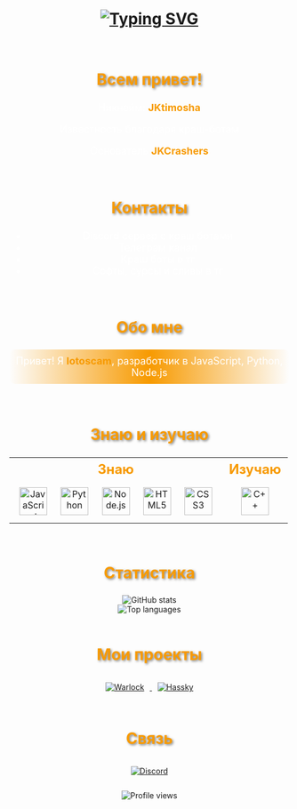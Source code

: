 <h1 align="center">
  <a href="https://git.io/typing-svg">
    <img src="https://readme-typing-svg.herokuapp.com?font=Josefin+Sans&pause=1200&color=F79A00&background=1A0CFF00&center=true&vCenter=true&repeat=false&random=true&width=441&height=59&lines=Добро+пожаловать!;Welcome!" alt="Typing SVG" />
  </a>
</h1>

<br/>

<h2 align="center" style="color: #F79A00; font-size: 28px; text-shadow: 2px 2px 4px rgba(0, 0, 0, 0.5);">Всем привет!</h2>

<p align="center" style="font-size: 18px; color: #ffffff;">
  Никнейм: <strong style="color: #F79A00;">JKtimosha</strong>
</p>

<p align="center" style="font-size: 18px; color: #ffffff;">
  Известность благодаря краш-ботам
</p>

<p align="center" style="font-size: 18px; color: #ffffff;">
  Основатель <strong style="color: #F79A00;">JKCrashers</strong>
</p>

<br/>

<h2 align="center" style="color: #F79A00; font-size: 28px; text-shadow: 2px 2px 4px rgba(0, 0, 0, 0.5);">Контакты</h2>

<ul align="center" style="font-size: 18px; color: #ffffff;">
  <li>Discord сервер с краш ботами</li>
  <li>Телеграм канал</li>
  <li>Краш боты в тг</li>
  <li>Софты, сурсы и сливы в тг</li>
</ul>

<br/>

<h2 align="center" style="color: #F79A00; font-size: 28px; text-shadow: 2px 2px 4px rgba(0, 0, 0, 0.5);">Обо мне</h2>

<p align="center" style="font-size: 18px; color: #ffffff; background: linear-gradient(90deg, #1A0CFF00, #F79A00, #1A0CFF00); padding: 10px; border-radius: 10px;">
  Привет! Я <strong style="color: #F79A00;">lotoscam</strong>, разработчик в JavaScript, Python, Node.js
</p>

<br/>

<h2 align="center" style="color: #F79A00; font-size: 28px; text-shadow: 2px 2px 4px rgba(0, 0, 0, 0.5);">Знаю и изучаю</h2>

<div align="center">
  <table>
    <tr>
      <th align="center" style="color: #F79A00; font-size: 24px;">Знаю</th>
      <th align="center" style="color: #F79A00; font-size: 24px;">Изучаю</th>
    </tr>
    <tr>
      <td align="center">
        <img src="https://cdn.jsdelivr.net/gh/devicons/devicon/icons/javascript/javascript-original.svg" width="50" height="50" alt="JavaScript" style="margin: 10px; transition: transform 0.3s ease;" onmouseover="this.style.transform='scale(1.2)'" onmouseout="this.style.transform='scale(1)'" />
        <img src="https://cdn.jsdelivr.net/gh/devicons/devicon/icons/python/python-original.svg" width="50" height="50" alt="Python" style="margin: 10px; transition: transform 0.3s ease;" onmouseover="this.style.transform='scale(1.2)'" onmouseout="this.style.transform='scale(1)'" />
        <img src="https://cdn.jsdelivr.net/gh/devicons/devicon/icons/nodejs/nodejs-original-wordmark.svg" width="50" height="50" alt="Node.js" style="margin: 10px; transition: transform 0.3s ease;" onmouseover="this.style.transform='scale(1.2)'" onmouseout="this.style.transform='scale(1)'" />
        <img src="https://cdn.jsdelivr.net/gh/devicons/devicon/icons/html5/html5-original.svg" width="50" height="50" alt="HTML5" style="margin: 10px; transition: transform 0.3s ease;" onmouseover="this.style.transform='scale(1.2)'" onmouseout="this.style.transform='scale(1)'" />
        <img src="https://cdn.jsdelivr.net/gh/devicons/devicon/icons/css3/css3-original.svg" width="50" height="50" alt="CSS3" style="margin: 10px; transition: transform 0.3s ease;" onmouseover="this.style.transform='scale(1.2)'" onmouseout="this.style.transform='scale(1)'" />
      </td>
      <td align="center">
        <img src="https://cdn.jsdelivr.net/gh/devicons/devicon/icons/cplusplus/cplusplus-original.svg" width="50" height="50" alt="C++" style="margin: 10px; transition: transform 0.3s ease;" onmouseover="this.style.transform='scale(1.2)'" onmouseout="this.style.transform='scale(1)'" />
      </td>
    </tr>
  </table>
</div>

<br/>

<h2 align="center" style="color: #F79A00; font-size: 28px; text-shadow: 2px 2px 4px rgba(0, 0, 0, 0.5);">Статистика</h2>

<div align="center">
  <img src="https://github-readme-stats.vercel.app/api?username=lotoscam&show_icons=true&theme=radical" alt="GitHub stats" />
  <br/>
  <img src="https://github-readme-stats.vercel.app/api/top-langs/?username=lotoscam&layout=compact&theme=radical" alt="Top languages" />
</div>

<br/>

<h2 align="center" style="color: #F79A00; font-size: 28px; text-shadow: 2px 2px 4px rgba(0, 0, 0, 0.5);">Мои проекты</h2>

<div align="center">
  <a href="https://github.com/lotoscam/Warlock">
    <img src="https://img.shields.io/badge/Warlock-FF6F61?style=for-the-badge&logo=github&logoColor=white" alt="Warlock" style="margin: 10px; transition: transform 0.3s ease;" onmouseover="this.style.transform='scale(1.1)'" onmouseout="this.style.transform='scale(1)'" />
  </a>
  <a href="https://github.com/lotoscam/Hassky">
    <img src="https://img.shields.io/badge/Hassky-6B5B95?style=for-the-badge&logo=github&logoColor=white" alt="Hassky" style="margin: 10px; transition: transform 0.3s ease;" onmouseover="this.style.transform='scale(1.1)'" onmouseout="this.style.transform='scale(1)'" />
  </a>
</div>

<br/>

<h2 align="center" style="color: #F79A00; font-size: 28px; text-shadow: 2px 2px 4px rgba(0, 0, 0, 0.5);">Связь</h2>

<div align="center">
  <a href="https://discord.com/users/1321229587182522469">
    <img src="https://img.shields.io/badge/Discord-5865F2?style=for-the-badge&logo=discord&logoColor=white" alt="Discord" style="margin: 10px; transition: transform 0.3s ease;" onmouseover="this.style.transform='scale(1.1)'" onmouseout="this.style.transform='scale(1)'" />
  </a>
</div>

<br/>

<div align="center">
  <img src="https://komarev.com/ghpvc/?username=lotoscam&color=blue&style=flat-square" alt="Profile views" />
</div>
